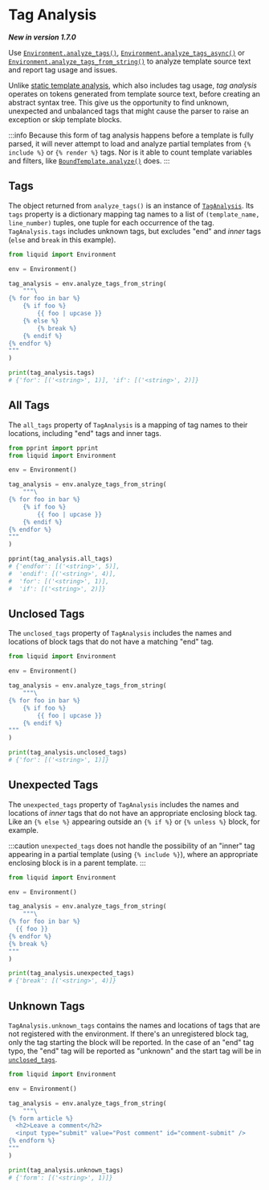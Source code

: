 # Tag Analysis

**_New in version 1.7.0_**

Use [`Environment.analyze_tags()`](../api/environment.md#analyze_tags), [`Environment.analyze_tags_async()`](../api/environment.md#analyze_tags_async) or [`Environment.analyze_tags_from_string()`](../api/environment.md#analyze_tags_from_string) to analyze template source text and report tag usage and issues.

Unlike [static template analysis](./static-template-analysis.md), which also includes tag usage, _tag analysis_ operates on tokens generated from template source text, before creating an abstract syntax tree. This give us the opportunity to find unknown, unexpected and unbalanced tags that might cause the parser to raise an exception or skip template blocks.

:::info
Because this form of tag analysis happens before a template is fully parsed, it will never attempt to load and analyze partial templates from `{% include %}` or `{% render %}` tags. Nor is it able to count template variables and filters, like [`BoundTemplate.analyze()`](./static-template-analysis.md) does.
:::

## Tags

The object returned from `analyze_tags()` is an instance of [`TagAnalysis`](../api/tag-analysis.md). Its `tags` property is a dictionary mapping tag names to a list of `(template_name, line_number)` tuples, one tuple for each occurrence of the tag. `TagAnalysis.tags` includes unknown tags, but excludes "end" and _inner_ tags (`else` and `break` in this example).

```python
from liquid import Environment

env = Environment()

tag_analysis = env.analyze_tags_from_string(
    """\
{% for foo in bar %}
    {% if foo %}
        {{ foo | upcase }}
    {% else %}
        {% break %}
    {% endif %}
{% endfor %}
"""
)

print(tag_analysis.tags)
# {'for': [('<string>', 1)], 'if': [('<string>', 2)]}
```

## All Tags

The `all_tags` property of `TagAnalysis` is a mapping of tag names to their locations, including "end" tags and inner tags.

```python
from pprint import pprint
from liquid import Environment

env = Environment()

tag_analysis = env.analyze_tags_from_string(
    """\
{% for foo in bar %}
    {% if foo %}
        {{ foo | upcase }}
    {% endif %}
{% endfor %}
"""
)

pprint(tag_analysis.all_tags)
# {'endfor': [('<string>', 5)],
#  'endif': [('<string>', 4)],
#  'for': [('<string>', 1)],
#  'if': [('<string>', 2)]}
```

## Unclosed Tags

The `unclosed_tags` property of `TagAnalysis` includes the names and locations of block tags that do not have a matching "end" tag.

```python
from liquid import Environment

env = Environment()

tag_analysis = env.analyze_tags_from_string(
    """\
{% for foo in bar %}
    {% if foo %}
        {{ foo | upcase }}
    {% endif %}
"""
)

print(tag_analysis.unclosed_tags)
# {'for': [('<string>', 1)]}
```

## Unexpected Tags

The `unexpected_tags` property of `TagAnalysis` includes the names and locations of _inner_ tags that do not have an appropriate enclosing block tag. Like an `{% else %}` appearing outside an `{% if %}` or `{% unless %}` block, for example.

:::caution
`unexpected_tags` does not handle the possibility of an "inner" tag appearing in a partial template (using `{% include %}`), where an appropriate enclosing block is in a parent template.
:::

```python
from liquid import Environment

env = Environment()

tag_analysis = env.analyze_tags_from_string(
    """\
{% for foo in bar %}
  {{ foo }}
{% endfor %}
{% break %}
"""
)

print(tag_analysis.unexpected_tags)
# {'break': [('<string>', 4)]}
```

## Unknown Tags

`TagAnalysis.unknown_tags` contains the names and locations of tags that are not registered with the environment. If there's an unregistered block tag, only the tag starting the block will be reported. In the case of an "end" tag typo, the "end" tag will be reported as "unknown" and the start tag will be in [`unclosed_tags`](#unclosed-tags).

```python
from liquid import Environment

env = Environment()

tag_analysis = env.analyze_tags_from_string(
    """\
{% form article %}
  <h2>Leave a comment</h2>
  <input type="submit" value="Post comment" id="comment-submit" />
{% endform %}
"""
)

print(tag_analysis.unknown_tags)
# {'form': [('<string>', 1)]}
```
